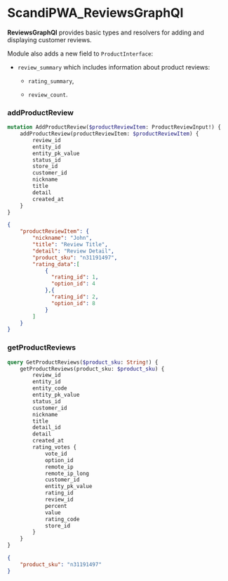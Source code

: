 # ScandiPWA_ReviewsGraphQl

**ReviewsGraphQl** provides basic types and resolvers for adding and displaying customer reviews.

Module also adds a new field to `ProductInterface`:

- `review_summary` which includes information about product reviews:

    - `rating_summary`,

    - `review_count`.

### addProductReview
```graphql
mutation AddProductReview($productReviewItem: ProductReviewInput!) {
    addProductReview(productReviewItem: $productReviewItem) {
        review_id
        entity_id
        entity_pk_value
        status_id
        store_id
        customer_id
        nickname
        title
        detail
        created_at
    }
}
```

```json
{
    "productReviewItem": {
        "nickname": "John",
        "title": "Review Title",
        "detail": "Review Detail",
        "product_sku": "n31191497",
        "rating_data":[
            {
              "rating_id": 1,
              "option_id": 4
            },{
              "rating_id": 2,
              "option_id": 8
            }
        ]
    }
}
```
### getProductReviews
```graphql
query GetProductReviews($product_sku: String!) {
    getProductReviews(product_sku: $product_sku) {
        review_id
        entity_id
        entity_code
        entity_pk_value
        status_id
        customer_id
        nickname
        title
        detail_id
        detail
        created_at
        rating_votes {
            vote_id
            option_id
            remote_ip
            remote_ip_long
            customer_id
            entity_pk_value
            rating_id
            review_id
            percent
            value
            rating_code
            store_id
        }
    }
}
```

```json
{
    "product_sku": "n31191497"
}
```
